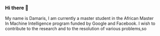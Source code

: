 ### Hi there 👋
My name is Damaris, I am currently a master student in the African Master In Machine Intelligence program funded by Google and Facebook. I wish to contribute to the research and to the resolution of various problems,so 
<!--
**ndams55/ndams55** is a ✨ _special_ ✨ repository because its `README.md` (this file) appears on your GitHub profile.

Here are some ideas to get you started:

- 🔭 I’m currently working building myself 
- 🌱 I’m currently learning Machine Intelligence Fondamentals (Machine Learning fundations, deep learning fundations, Optimization for Machine Learning, Generative Models, Probabilistic Graphical Models, Convolutional Neural Networks, Foundations of Deep Learning, Natural Language Processing (NLP), Learning Theory, Reinforcement Learning 11. Computer Vision 12. Kernel Methods for Machine Learning, Speech Recognition 14. Social and Ethical aspects of Machine Learning, and more)
- 📫 You can reach me on :[Gmail](dsndjebayi@aimsammi.org)
- 📥️ Start a chat on :[Telegram](https://t.me/@Ndam_s)
- 😄 You can also follow me on : 
- ⚡ Fun fact: ...
-->

